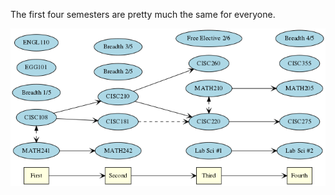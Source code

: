 The first four semesters are pretty much the same for everyone.

![../images/cs_core.png](../images/cs_core.png)

